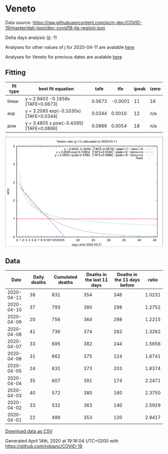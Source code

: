 # Veneto

Data source: https://raw.githubusercontent.com/pcm-dpc/COVID-19/master/dati-json/dpc-covid19-ita-regioni.json

Delta days analysis (j): 11

Analyses for other values of j for 2020-04-11 are avalable [here](../2020-04-11/README.md)

Analyses for Veneto for previous dates are avalable [here](../README.md)

## Fitting 
|fit type|best fit equation|tafe|tfe|ipeak|izero|
|-------|-----|--------|------|---|---|
|linear|y = 2.9402 -0.1858x  [TAFE=0.0673]|0.0673|-0.0001|11|16|
|exp|y = 3.2085 exp(-0.1030x)  [TAFE=0.0344]|0.0344|0.0010|12|n/a|
|pow|y = 3.4805 x pow(-0.4395)  [TAFE=0.0866]|0.0866|0.0054|18|n/a|

![Plot](COVID-19_veneto_j11_2020-04-11.png)

## Data
|Date|Daily deaths|Cumulated deaths|Deaths in the last 11 days|Deaths in the 11 days before|ratio|
|----|----------|-----------|-------|--------------------|-----|
|2020-04-11|38|831|354|346|1.0231|
|2020-04-10|37|793|380|298|1.2752|
|2020-04-09|20|756|364|298|1.2215|
|2020-04-08|41|736|374|282|1.3262|
|2020-04-07|33|695|382|244|1.5656|
|2020-04-06|31|662|375|224|1.6741|
|2020-04-05|24|631|373|203|1.8374|
|2020-04-04|35|607|391|174|2.2471|
|2020-04-03|40|572|380|160|2.3750|
|2020-04-02|33|532|363|140|2.5929|
|2020-04-01|22|499|353|120|2.9417|

[Download data as CSV](COVID-19_veneto_j11_2020-04-11.csv)

Generated April 14th, 2020 at 19:16:04 UTC+0200 with https://github.com/robianc/COVID-19
